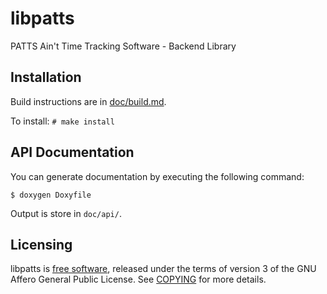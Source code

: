 libpatts
========

PATTS Ain't Time Tracking Software - Backend Library

Installation
------------

Build instructions are in [doc/build.md](doc/build.md).

To install: `# make install`

API Documentation
-----------------

You can generate documentation by executing the following command:

    $ doxygen Doxyfile

Output is store in `doc/api/`.

Licensing
---------

libpatts is [free software](http://gnu.org/philosophy/free-sw.html), released 
under the terms of version 3 of the GNU Affero General Public License. See
[COPYING](COPYING) for more details.
